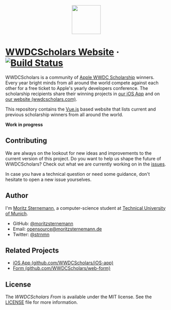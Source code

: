 <p align="center"><a href="https://wwdcscholars.com" target="\_blank"><img width="90" height="90" src="https://raw.githubusercontent.com/WWDCScholars/web-app/master/.github/logo.png"></a></p>

# [WWDCScholars Website](https://wwdcscholars.com) &middot; [![Build Status](https://travis-ci.org/WWDCScholars/web-app.svg)](https://travis-ci.org/WWDCScholars/web-app)
WWDCScholars is a community of [Apple WWDC Scholarship](https://developer.apple.com/wwdc/scholarships/) winners. Every year bright minds from all around the world compete against each other for a free ticket to Apple's yearly developers conference. The scholarship recipients share their winning projects in [our iOS App](https://itunes.apple.com/us/app/scholars-of-wwdc/id999731893?mt=8) and on [our website (wwdcscholars.com)](https://wwdcscholars.com).

This repository contains the [Vue.js](https://vuejs.org) based website that lists current and previous scholarship winners from all around the world.

**Work in progress**

## Contributing
We are always on the lookout for new ideas and improvements to the current version of this project. Do you want to help us shape the future of WWDCScholars? Check out what we are currently working on in the [issues](https://github.com/WWDCScholars/web-app/issues).

In case you have a technical question or need some guidance, don't hesitate to open a new issue yourselves.

## Author
I'm [Moritz Sternemann](https://github.com/moritzsternemann), a computer-science student at [Technical University of Munich](https://www.tum.de/).
- GitHub: [@moritzsternemann](https://github.com/moritzsternemann)
- Email: [opensource@moritzsternemann.de](mailto:opensource@moritzsternemann.de)
- Twitter: [@strnmn](https://twitter.com/strnmn)

## Related Projects
- [iOS App (github.com/WWDCScholars/iOS-app)](https://github.com/WWDCScholars/iOS-app)
- [Form (github.com/WWDCScholars/web-form)](https://github.com/WWDCScholars/web-form)

## License
The *WWDCScholars From* is available under the MIT license. See the [LICENSE](https://github.com/WWDCScholars/web-app/blob/master/LICENSE) file for more information.
